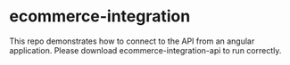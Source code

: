 # ecommerce-integration
This repo demonstrates how to connect to the API from an angular application.
Please download ecommerce-integration-api to run correctly.
